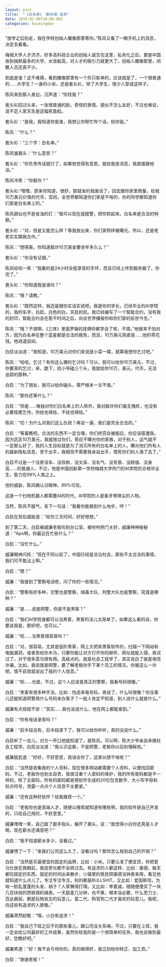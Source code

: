 ```yaml
---
layout: post
title:  "《白名单》 第04章 追求"
date: 2019-02-06T10:00:00Z
categories: baimingdan
---
```

“放学之后别走，我在学校创始人雕像那里等你。”陈风又看了一眼手机上的消息，决定去看看。

梅城大学人才济济，好多高科技企业的创始人诞生在这里，私有化之后，更是中国收到捐款最多的大学，水涨船高，对人才的吸引力就更大了。创始人雕像那里，闲散人员还真不少。

到底是谁？这不难猜，看到雕像那里有一个形只影单的，应该就是了，一个很普通的……大学生？一身的小米，还是套头衫，除了大学生，很少人穿成这样子。

陈风来到那人身边，沉声道：“你找我？”

套头衫回过头来，一张很普通的脸，奇怪的表情，貌似不怎么友好，不过也难说，说不定人家天生是这幅死鱼脸。

套头衫：“是我，我知道你是谁，我想让你帮忙传个话，给你爸。”

陈风：“什么？”

套头衫：“三个字：白名单。”

陈风皱眉头：“什么意思？”

套头衫：“你负责传话就行了，如果他觉得有意思，就给我发消息，我直接跟他谈。”

陈风冷笑：“你敲诈？”

套头衫:“嘿嘿，原来你知道，很好，那就省的我废话了，回去跟你家里商量，给我10万美元价值的代币，否则，全世界都知道你们家是干啥的，你的同学都知道你们家是白名单上的。”

陈风貌似也不是省油的灯：“我可以现在就报警，把你抓起来。白名单是合法的特赦。”

套头衫：“对，但是又能怎么样？等我放出来，你们家照样被曝光，所以，还是老老实实跟我合作。”

陈风：“想得美，你知道敲诈10万美金要坐牢多久么？”

套头衫：“你没有证据。”

陈风哈哈一笑：“我戴的是24小时全程录音的手环，而且已经上传到服务器了，你完了。”

套头衫：“你知道我是谁吗？”

陈风：“哦？请教。”

套头衫：“既然这样，我还是跟你实话实说吧，我是你的学长，已经毕业的AI学院的，我的名字，白启，白色的白，天启的启。我已经编写了一个智能合约，没有我的封印，智能合约会在若干时间之后，向全世界播报你和你们家的前世今生。”

陈风：“哦？不错啊，《三体》里面罗辑的技俩你都学会了呢，不错。”他根本不怕对方，因为白名单在整个蓝星都是合法的赦免，而且，10万美元简直是……他的零花钱。他进退自如。

白启淡淡道：“我知道，10万美元对你们来说是小菜一碟，就算我想你乞讨吧。”

陈风：“哈哈，乞讨？有你这么横的乞讨吗？可以，我可以给你10万美元，不过，你要真的乞讨，来，跪下，给小爷磕三个头，我就给你10万，美元，代币，无法追踪的那种。”

白启：“为了朋友，我可以给你磕头，尊严根本一文不值。”

陈风：“那你还等什么？”

白启：“但是……唯独对你们白名单上的人除外，我对敲诈你们毫无愧疚，也没有必要摇尾乞怜，你给也得给，不给也得给。”

陈风：“切！为什么对我们这么仇视？再说一遍，我们是完全合法的。”

白启：“等着瞧吧，合法的东西不一定合理，你们终究会被报应，你应该感激我，因为区区10万美元，我就放过你们，答应不曝光你的家族，对于别人，运气就不一定那么好了，我的人生目标就是为了消灭所有的白名单上的人，曝光他们所有人的最新隐私信息，至于出手，我相信不需要我亲自出手，恨死你们的人海了去了。”

白启不过是一个没房没车、没存款、没文采、没名气、没背景、没颜值、没身高……的普通人，不过，他是中国创新第一学府梅城大学热门的AI学院的合格毕业生，智力在99%人类之上。

他的威胁，陈风确认过眼神，99%可信。

这是一个扫地机器人都需要AI的时代，AI学院的人是象牙塔塔尖的人物。

当然，陈风不服气，丢下一句话：“我看你能做到什么地步，哼！”

白启在背后威胁道：“给你三天时间，好好想想。”

到了第二天，白启被威廉老板叫到办公室，被吩咐把门关好，威廉神神秘秘道：“Apo啊，你最近在忙些什么？”

白启：“没忙什么。”

威廉眼神闪烁：“现在不同以前了，中国已经是法治社会，那些不太合法的事情，我们可不能沾上啊。”

白启：“嗯？”

威廉：“我接到了警察电话呢，问了你的一些情况。”

白启：“警察有好多种，交警也是警察，缉毒大队、刑警大队也是警察，究竟是哪种？”

威廉：“是……说是网警，你是不是黑客？”

白启：“我们AI学院谁都可以当黑客，黑客的活儿太简单了，如果这么看的话，你要说我是，那好吧，也可以。”

威廉：“呃……当黑客很容易吗？”

白启：“对，很容易，尤其是低阶黑客，网上大把卖黑客软件的，扫描一下网站和电脑漏洞，或者卖给你木马，只要你能让对方打开你的邮件、网址就能入侵，我试过了，对于很多菜鸟很有用。高级点的，就是社会工程学了，其实说白了就是电信诈骗，比如，我说我是网警，要了解老板你手下某个员工的情况，你被这么一诈唬，情不自禁就说出了我的个人信息。”

威廉：“呃……也是，不过，这个人应该是真正的警察，我看号码很像。”

白启：“黑客有很多种手法，比如：伪造来电号码，再说了，什么叫很像？你没事儿还能知道网警用什么号码来办案子？一般人肯定不知道，别人说什么就是什么。”

威廉有点扭捏不安：“其实……我也没说什么，他在网上都能查到。”

白启：“你有电话录音吗？”

威廉：“前半段没有，后半段录下了，我可以给你听听，真的没说什么。”

白启听了一会儿，对方一开口他就知道了，是陈风，可以啊，陈大少爷亲自来搞社会工程学。白启淡淡道：“我认识这厮，不是网警，老板你以后别理睬他。”

威廉尴尬道：“好好，不好意思，我误会你了，这家伙想干啥呢？”

白启：“当然是收集我的个人资料，现在很多网站都需要个人资料，以便找回密码，不过，老板你也别太自责，我很注重个人密码的保护，我的所有密码都是不一样的，除了主密码，所有的密码都是用软件生成的20位包含数字、大小写字母和标点符号，泄露一点点个人信息不太要紧。”

威廉：“还有这种好软件？给我推荐一个。”

白启：“老板你也是高端人才，随便以搜索就知道有哪些啊，我的软件是自己开发的，只给自己用的，不好意思。”

威廉嘿嘿一笑，自己敲了敲手指头，展开了眉头，说：“我觉得小白你还真是人才啊，现在薪水还满意吧？”

白启：“我不知道薪水多少，没看过。”

威廉愣了一下：“来我们公司这么久了，没看过吗？那你怎么规划自己的开销？”

白启：“当然是买最便宜的固定的品牌，比如：小米。只要认准了便宜货，你把爱马仕放在我眼前，我连旁光都不会转过去。有追求的人都这样，比如：康德。每天都吃固定的东西，固定的时间出来散步，小镇里的居民把康德当钟表来用，看见他就知道什么点儿了。专注专注专注，别的都是BULLSHIT。又比如：爱因斯坦，为啥一脸乱蓬蓬的头发、胡子？人家懒得打理。又比如：李嘉诚，随随便便买了一块几百块钱的西铁城机械表，一天能差几分钟，也不换，根本没必要，什么劳力士、百达翡丽，都是玩物丧志的玩意儿，富二代、狗官狗二代才喜欢的玩意儿。我呢，向这些有追求的人致敬。”

威廉肃然起敬：“哦，小白有追求！”

白启：“我自己下班之后干的那些事儿，跟公司没关系咯，不过，只要在上班，我一定会给公司最好的工作成果，虽然你给我的是一个很简单的任务，我也会做到最好，您瞧好吧。”

威廉笑道：“好！我不会亏待你的，真的做得好，我立刻给你转正、加工资。”

白启：“谢谢老板！”
